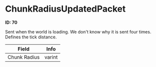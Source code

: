 # ChunkRadiusUpdatedPacket

__ID: 70__

Sent when the world is loading. We don't know why it is sent four times. Defines the tick distance.

<table><thead><tr><th>Field</th><th>Info</th></tr></thead><tbody>
<tr><td>Chunk Radius</td><td>varint</td></tr>
</tbody></table>